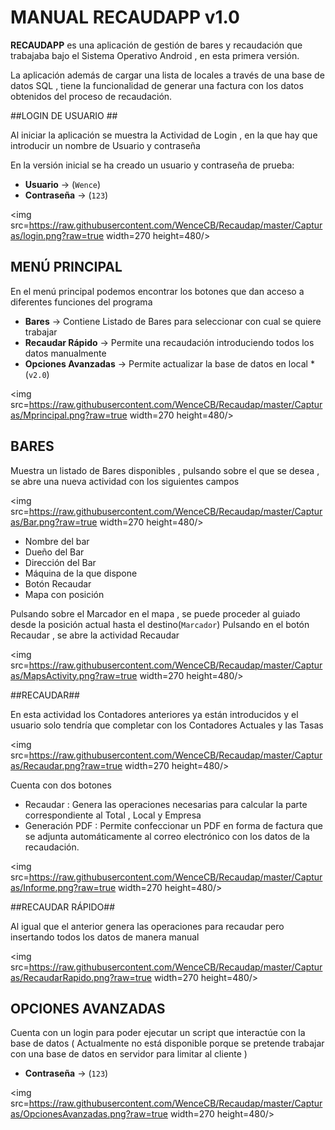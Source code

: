 # MANUAL RECAUDAPP v1.0 #

**RECAUDAPP** es una aplicación de gestión de bares y recaudación que trabajaba bajo el Sistema Operativo Android , en esta primera versión.

La aplicación además de cargar una lista de locales a través de una base de datos SQL , tiene la funcionalidad de generar una factura con los datos obtenidos del proceso de recaudación.

##LOGIN DE USUARIO ##

Al iniciar la aplicación se muestra la Actividad de Login , en la que hay que introducir un nombre de Usuario y contraseña

En la versión inicial se ha creado un usuario y contraseña de prueba:

- **Usuario** -> (`Wence`) 
- **Contraseña** -> (`123`)

<img src=https://raw.githubusercontent.com/WenceCB/Recaudap/master/Capturas/login.png?raw=true width=270 height=480/>

## MENÚ PRINCIPAL ##

En el menú principal podemos encontrar los botones que dan acceso a diferentes funciones del programa

- **Bares** -> Contiene Listado de Bares para seleccionar con cual se quiere trabajar
- **Recaudar Rápido** -> Permite una recaudación introduciendo todos los datos manualmente
- **Opciones Avanzadas** -> Permite actualizar la base de datos en local *(`v2.0`)

<img src=https://raw.githubusercontent.com/WenceCB/Recaudap/master/Capturas/Mprincipal.png?raw=true width=270 height=480/>

## BARES ##

Muestra un listado de Bares disponibles , pulsando sobre el que se desea , se abre una nueva actividad con los siguientes campos

<img src=https://raw.githubusercontent.com/WenceCB/Recaudap/master/Capturas/Bar.png?raw=true width=270 height=480/>

- Nombre del bar
- Dueño del Bar
- Dirección del Bar
- Máquina de la que dispone
- Botón Recaudar
- Mapa con posición

Pulsando sobre el Marcador en el mapa , se puede proceder al guiado desde la posición actual hasta el destino(`Marcador`)
Pulsando en el botón Recaudar , se abre la actividad Recaudar

<img src=https://raw.githubusercontent.com/WenceCB/Recaudap/master/Capturas/MapsActivity.png?raw=true width=270 height=480/>

##RECAUDAR##

En esta actividad los Contadores anteriores ya están introducidos y el usuario solo tendría que completar con los Contadores Actuales y las Tasas

<img src=https://raw.githubusercontent.com/WenceCB/Recaudap/master/Capturas/Recaudar.png?raw=true width=270 height=480/>

Cuenta con dos botones

- Recaudar : Genera las operaciones necesarias para calcular la parte correspondiente al Total , Local y Empresa
- Generación PDF : Permite confeccionar un PDF en forma de factura que se adjunta automáticamente al correo electrónico con los datos de la recaudación.

<img src=https://raw.githubusercontent.com/WenceCB/Recaudap/master/Capturas/Informe.png?raw=true width=270 height=480/>

##RECAUDAR RÁPIDO##

Al igual que el anterior genera las operaciones para recaudar pero insertando todos los datos de manera manual

<img src=https://raw.githubusercontent.com/WenceCB/Recaudap/master/Capturas/RecaudarRapido.png?raw=true width=270 height=480/>

## OPCIONES AVANZADAS ##

Cuenta con un login para poder ejecutar un script que interactúe con la base de datos ( Actualmente no está disponible porque se pretende trabajar con una base de datos en servidor para limitar al cliente )

- **Contraseña** -> (`123`)

<img src=https://raw.githubusercontent.com/WenceCB/Recaudap/master/Capturas/OpcionesAvanzadas.png?raw=true width=270 height=480/>
